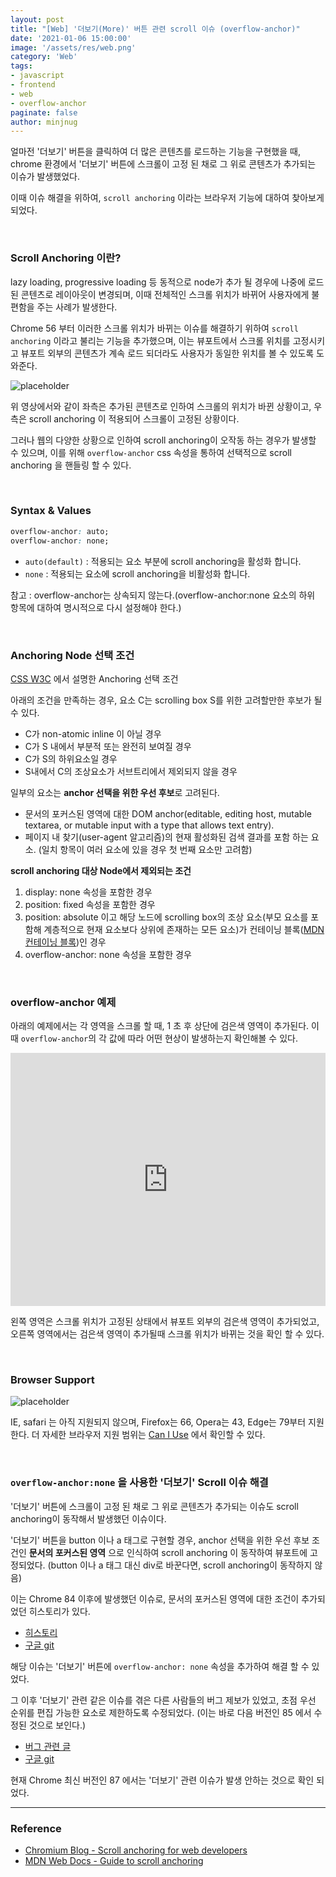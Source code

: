 ```yaml
---
layout: post
title: "[Web] '더보기(More)' 버튼 관련 scroll 이슈 (overflow-anchor)"
date: '2021-01-06 15:00:00'
image: '/assets/res/web.png'
category: 'Web'
tags:
- javascript
- frontend
- web
- overflow-anchor
paginate: false
author: minjnug
---
```


얼마전 '더보기' 버튼을 클릭하여 더 많은 콘텐츠를 로드하는 기능을 구현했을 때, chrome 환경에서 '더보기' 버튼에 스크롤이 고정 된 채로 그 위로 콘텐츠가 추가되는 이슈가 발생했었다.

이때 이슈 해결을 위하여, `scroll anchoring` 이라는 브라우저 기능에 대하여 찾아보게 되었다.

<br />

### Scroll Anchoring 이란?

lazy loading, progressive loading 등 동적으로 node가 추가 될 경우에 나중에 로드된 콘텐츠로 레이아웃이 변경되며, 이때 전체적인 스크롤 위치가 바뀌어 사용자에게 불편함을 주는 사례가 발생한다. 

Chrome 56 부터 이러한 스크롤 위치가 바뀌는 이슈를 해결하기 위하여 `scroll anchoring` 이라고 불리는 기능을 추가했으며, 이는 뷰포트에서 스크롤 위치를 고정시키고 뷰포트 외부의 콘텐츠가 계속 로드 되더라도 사용자가 동일한 위치를 볼 수 있도록 도와준다. 

![placeholder](../assets/res/web/scroll-anchoring.gif "scroll anchoring example")

위 영상에서와 같이 좌측은 추가된 콘텐츠로 인하여 스크롤의 위치가 바뀐 상황이고, 우측은 scroll anchoring 이 적용되어 스크롤이 고정된 상황이다.

그러나 웹의 다양한 상황으로 인하여 scroll anchoring이 오작동 하는 경우가 발생할 수 있으며, 이를 위해 `overflow-anchor` css 속성을 통하여 선택적으로 scroll anchoring 을 핸들링 할 수 있다.

<br />

### Syntax & Values

```css
overflow-anchor: auto;
overflow-anchor: none;
```

- `auto(default)` : 적용되는 요소 부분에 scroll anchoring을 활성화 합니다.
- `none` : 적용되는 요소에 scroll anchoring을 비활성화 합니다.

참고 : overflow-anchor는 상속되지 않는다.(overflow-anchor:none 요소의 하위 항목에 대하여 명시적으로 다시 설정해야 한다.)

<br />

### Anchoring Node 선택 조건

[CSS W3C](https://drafts.csswg.org/css-scroll-anchoring/#anchor-node-selection) 에서 설명한 Anchoring 선택 조건

아래의 조건을 만족하는 경우, 요소 C는 scrolling box S를 위한 고려할만한 후보가 될 수 있다.
- C가 non-atomic inline 이 아닐 경우
- C가 S 내에서 부분적 또는 완전히 보여질 경우
- C가 S의 하위요소일 경우
- S내에서 C의 조상요소가 서브트리에서 제외되지 않을 경우

일부의 요소는 **anchor 선택을 위한 우선 후보**로 고려된다.
- 문서의 포커스된 영역에 대한 DOM anchor(editable, editing host, mutable textarea, or mutable input with a type that allows text entry).
- 페이지 내 찾기(user-agent 알고리즘)의 현재 활성화된 검색 결과를 포함 하는 요소. (일치 항목이 여러 요소에 있을 경우 첫 번째 요소만 고려함)


**scroll anchoring 대상 Node에서 제외되는 조건**
1. display: none 속성을 포함한 경우
2. position: fixed 속성을 포함한 경우
3. position: absolute 이고 해당 노드에 scrolling box의 조상 요소(부모 요소를 포함해 계층적으로 현재 요소보다 상위에 존재하는 모든 요소)가 컨테이닝 블록([MDN 컨테이닝 블록](https://developer.mozilla.org/ko/docs/Web/CSS/All_About_The_Containing_Block))인 경우
4. overflow-anchor: none 속성을 포함한 경우

<br />

### overflow-anchor 예제

아래의 예제에서는 각 영역을 스크롤 할 때, 1 초 후 상단에 검은색 영역이 추가된다. 이때 `overflow-anchor`의 각 값에 따라 어떤 현상이 발생하는지 확인해볼 수 있다.

<iframe height="405" style="width: 100%;" scrolling="no" title="VwKXRZE" src="https://codepen.io/minjung-jeon/embed/VwKXRZE?height=405&theme-id=light&default-tab=result" frameborder="no" loading="lazy" allowtransparency="true" allowfullscreen="true">
  See the Pen <a href='https://codepen.io/minjung-jeon/pen/VwKXRZE'>VwKXRZE</a> by minjung
  (<a href='https://codepen.io/minjung-jeon'>@minjung-jeon</a>) on <a href='https://codepen.io'>CodePen</a>.
</iframe>

왼쪽 영역은 스크롤 위치가 고정된 상태에서 뷰포트 외부의 검은색 영역이 추가되었고, 오른쪽 영역에서는 검은색 영역이 추가될때 스크롤 위치가 바뀌는 것을 확인 할 수 있다.

<br />

### Browser Support

![placeholder](../assets/res/web/scroll-anchoring-support.png "scroll anchoring support")

IE, safari 는 아직 지원되지 않으며, Firefox는 66, Opera는 43, Edge는 79부터 지원 한다.
더 자세한 브라우저 지원 범위는 [Can I Use](https://caniuse.com/css-overflow-anchor) 에서 확인할 수 있다.

<br />

### `overflow-anchor:none` 을 사용한 '더보기' Scroll 이슈 해결

'더보기' 버튼에 스크롤이 고정 된 채로 그 위로 콘텐츠가 추가되는 이슈도 scroll anchoring이 동작해서 발생했던 이슈이다.

'더보기' 버튼을 button 이나 a 태그로 구현할 경우, anchor 선택을 위한 우선 후보 조건인 **문서의 포커스된 영역** 으로 인식하여 scroll anchoring 이 동작하여 뷰포트에 고정되었다.
(button 이나 a 태그 대신 div로 바꾼다면, scroll anchoring이 동작하지 않음)

이는 Chrome 84 이후에 발생했던 이슈로, 문서의 포커스된 영역에 대한 조건이 추가되었던 히스토리가 있다.
- [히스토리](https://github.com/w3c/csswg-drafts/issues/5018)
- [구글 git](https://chromium-review.googlesource.com/c/chromium/src/+/2199603)


해당 이슈는 '더보기' 버튼에 `overflow-anchor: none` 속성을 추가하여 해결 할 수 있었다.

그 이후 '더보기' 관련 같은 이슈를 겪은 다른 사람들의 버그 제보가 있었고, 초점 우선 순위를 편집 가능한 요소로 제한하도록 수정되었다. (이는 바로 다음 버전인 85 에서 수정된 것으로 보인다.)
- [버그 관련 글](https://bugs.chromium.org/p/chromium/issues/detail?id=1102229)
- [구글 git](https://chromium-review.googlesource.com/c/chromium/src/+/2363079)

현재 Chrome 최신 버전인 87 에서는 '더보기' 관련 이슈가 발생 안하는 것으로 확인 되었다.


-----
### Reference
- <a href="https://blog.chromium.org/2017/04/scroll-anchoring-for-web-developers.html">Chromium Blog - Scroll anchoring for web developers</a>
- <a href="https://developer.mozilla.org/en-US/docs/Web/CSS/overflow-anchor/Guide_to_scroll_anchoring">MDN Web Docs - Guide to scroll anchoring</a>